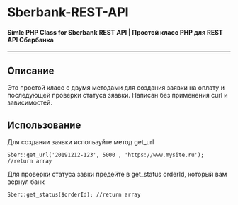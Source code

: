 # Sberbank-REST-API
#### Simle PHP Class for Sberbank REST API | Простой класс PHP для REST API Сбербанка
______________________________________________________________________________________

## Описание
Это простой класс с двумя методами для создания заявки на оплату и последующей проверки статуса зяавки. Написан без применения  curl и зависимостей.

## Использование
Для создании заявки используйте метод get_url
```
Sber::get_url('20191212-123', 5000 , 'https://www.mysite.ru'); //return array
```
Для проверки статуса завки предейте в get_status orderId, который вам вернул банк
```
Sber::get_status($orderId); //return array
```

